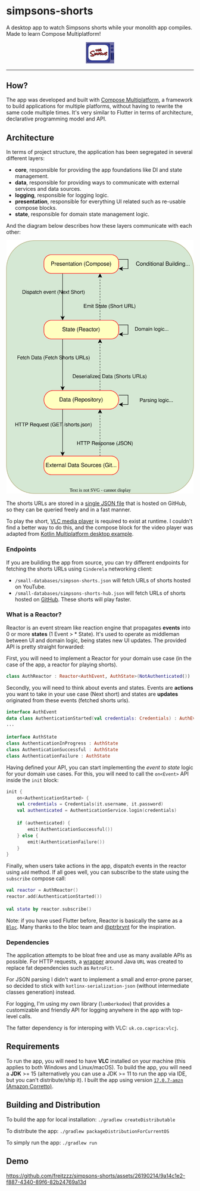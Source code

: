 # simpsons-shorts

A desktop app to watch Simpsons shorts while your monolith app compiles. Made to learn Compose Multiplatform!

<p align="center"><img src="src/main/resources/assets/icons/simpsons-shorts-icon.png" alt="app icon" style="width: 15%"></p>

---

## How?

The app was developed and built with [Compose Multiplatform](https://www.jetbrains.com/lp/compose-multiplatform/), a
framework to build applications for multiple platforms, without having to rewrite the same code multiple times. It's
very similar to Flutter in terms of architecture, declarative programming model and API.

## Architecture

In terms of project structure, the application has been segregated in several different layers:

- **core**, responsible for providing the app foundations like DI and state management.
- **data**, responsible for providing ways to communicate with external services and data sources.
- **logging**, responsible for logging logic.
- **presentation**, responsible for everything UI related such as re-usable compose blocks.
- **state**, responsible for domain state management logic.

And the diagram below describes how these layers communicate with each other:

<p align="center"><img src="art/architecture-layers.svg" alt="uml diagram describing how the app decomposes in several layers"></p>

The shorts URLs are stored in
a [single JSON file](https://raw.githubusercontent.com/freitzzz/cinderela/master/small-databases/simpson-shorts.json)
that is hosted on GitHub, so they can be queried freely and in a fast manner.

To play the short, [VLC media player](https://www.videolan.org/) is required to exist at runtime. I couldn't find a
better way to do this, and the compose block for the video player was adapted
from [Kotlin Multiplatform desktop example](https://github.com/JetBrains/compose-multiplatform/blob/master/experimental/components/VideoPlayer/library/src/desktopMain/kotlin/org/jetbrains/compose/videoplayer/DesktopVideoPlayer.kt).

### Endpoints

If you are building the app from source, you can try different endpoints for fetching the shorts URLs using `Cinderela`
networking client:

- `/small-databases/simpson-shorts.json` will fetch URLs of shorts hosted on YouTube.
- `/small-databases/simpsons-shorts-hub.json` will fetch URLs of shorts hosted
  on [GitHub](https://github.com/mentalillnessisveryimportant/videos/tree/main/simpsons/asd/simpsons). These shorts will
  play faster.

### What is a Reactor?

Reactor is an event stream like reaction engine that propagates **events** into 0 or more **states** (1 Event > *
State). It's used to operate as middleman between UI and domain logic, being states new UI updates. The provided API is
pretty straight forwarded:

First, you will need to implement a Reactor for your domain use case (in the case of the app,
a reactor for playing shorts).

```kotlin
class AuthReactor : Reactor<AuthEvent, AuthState>(NotAuthenticated())
```

Secondly, you will need to think about events and states. Events are **actions** you want to take in your use case (Next
short) and states are **updates** originated from these events (fetched shorts urls).

```kotlin
interface AuthEvent
data class AuthenticationStarted(val credentials: Credentials) : AuthEvent
...

interface AuthState
class AuthenticationInProgress : AuthState
class AuthenticationSuccessful : AuthState
class AuthenticationFailure : AuthState
```

Having defined your API, you can start implementing the _event to state_ logic for your domain use cases. For this, you
will need to call the `on<Event>` API inside the `init` block:

```kotlin
init {
    on<AuthenticationStarted> {
    val credentials = Credentials(it.username, it.password)
    val authenticated = AuthenticationService.login(credentials)

    if (authenticated) {
        emit(AuthenticationSuccessful())
    } else {
        emit(AuthenticationFailure())
    }
}
```

Finally, when users take actions in the app, dispatch events in the reactor using `add` method. If all goes well, you
can subscribe to the state using the `subscribe` compose call:

```kotlin
val reactor = AuthReactor()
reactor.add(AuthenticationStarted())

val state by reactor.subscribe()
```

Note: if you have used Flutter before, Reactor is basically the same as a [`Bloc`](https://bloclibrary.dev/). Many
thanks to the bloc team and [@ptrbrynt](https://github.com/ptrbrynt/KotlinBloc) for the inspiration.

### Dependencies

The application attempts to be bloat free and use as many available APIs as possible. For HTTP requests,
a [wrapper](src/main/kotlin/data/clients/NetworkingClient.kt)
around Java `URL` was created to replace fat dependencies such as `RetroFit`.

For JSON parsing I didn't want to
implement a small and error-prone parser, so decided to stick with `kotlinx-serialization-json` (without intermediate
classes
generation) instead.

For logging, I'm using my own library (`lumberkodee`) that provides a customizable and friendly API for logging anywhere
in
the app with top-level calls.

The fatter dependency is for interoping with VLC: `uk.co.caprica:vlcj`.

## Requirements

To run the app, you will need to have **VLC** installed on your machine (this applies to both Windows and Linux/macOS).
To build the app, you will need a **JDK** >= 15 (alternatively you can use a JDK >= 11 to run the app via IDE, but you
can't distribute/ship it). I built the app using
version [`17.0.7-amzn` (Amazon Corretto)](https://docs.aws.amazon.com/corretto/latest/corretto-17-ug/downloads-list.html).

## Building and Distribution

To build the app for local installation: `./gradlew createDistributable`

To distribute the app: `./gradlew packageDistributionForCurrentOS`

To simply run the app: `./gradlew run`

## Demo

https://github.com/freitzzz/simpsons-shorts/assets/26190214/9a14c1e2-f887-4340-89f6-82b24769a13d
